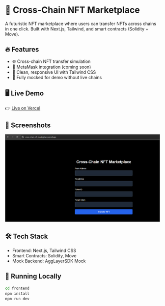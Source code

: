 # 🌉 Cross-Chain NFT Marketplace

A futuristic NFT marketplace where users can transfer NFTs across chains in one click. Built with Next.js, Tailwind, and smart contracts (Solidity + Move).

## 🔥 Features

- 🌐 Cross-chain NFT transfer simulation
- 🦊 MetaMask integration (coming soon)
- 💅 Clean, responsive UI with Tailwind CSS
- 🧪 Fully mocked for demo without live chains

## 🖥 Live Demo

👉 [Live on Vercel](https://your-app.vercel.app)

## 📸 Screenshots

![App Screenshot](./screenshot.png)

## 🛠 Tech Stack

- Frontend: Next.js, Tailwind CSS
- Smart Contracts: Solidity, Move
- Mock Backend: AggLayerSDK Mock

## 🧪 Running Locally

```bash
cd frontend
npm install
npm run dev

